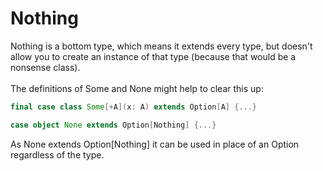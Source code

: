 Nothing
=======

Nothing is a bottom type, which means it extends every type, but doesn't allow you to create an instance of that type (because that would be a nonsense class).
<br/>
<br/>
The definitions of Some and None might help to clear this up:

```scala
final case class Some[+A](x: A) extends Option[A] {...}

case object None extends Option[Nothing] {...}
```

As None extends Option[Nothing] it can be used in place of an Option regardless of the type.